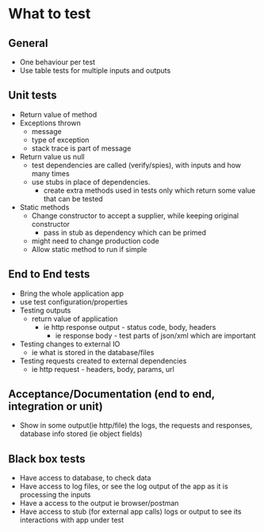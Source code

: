 # What to test

## General

- One behaviour per test
- Use table tests for multiple inputs and outputs

## Unit tests

- Return value of method
- Exceptions thrown
  - message
  - type of exception
  - stack trace is part of message
- Return value us null
  - test dependencies are called (verify/spies), with inputs and how many times
  - use stubs in place of dependencies.
    - create extra methods used in tests only which return some value that can be tested
- Static methods
  - Change constructor to accept a supplier, while keeping original constructor
    - pass in stub as dependency which can be primed
  - might need to change production code
  - Allow static method to run if simple

## End to End tests

- Bring the whole application app
- use test configuration/properties
- Testing outputs
  - return value of application
    - ie http response output - status code, body, headers
      - ie response body - test parts of json/xml which are important
- Testing changes to external IO
  - ie what is stored in the database/files
- Testing requests created to external dependencies
  - ie http request - headers, body, params, url

## Acceptance/Documentation (end to end, integration or unit)

- Show in some output(ie http/file) the logs, the requests and responses, database info stored (ie object fields)

## Black box tests

- Have access to database, to check data
- Have access to log files, or see the log output of the app as it is processing the inputs
- Have a access to the output ie browser/postman
- Have access to stub (for external app calls) logs or output to see its interactions with app under test
